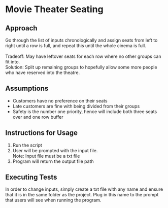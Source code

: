 # Movie Theater Seating

## Approach
Go through the list of inputs chronologically and assign seats from left to right until a row is full, and repeat this until the whole cinema is full. </br>
</br>
Tradeoff: May have leftover seats for each row where no other groups can fit into. </br>
Solution: Split up remaining groups to hopefully allow some more people who have reserved into the theatre.

## Assumptions
- Customers have no preference on their seats
- Late customers are fine with being divided from their groups
- Safety is the number one priority, hence will include both three seats over and one row buffer

## Instructions for Usage
1. Run the script
2. User will be prompted with the input file. </br> Note: Input file must be a txt file
3. Program will return the output file path

## Executing Tests
In order to change inputs, simply create a txt file with any name and ensure that it is in the same folder as the project. Plug in this name to the prompt that users will see when running the program.
